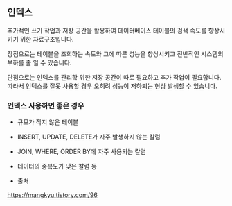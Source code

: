 ## 인덱스

추가적인 쓰기 작업과 저장 공간을 활용하여 데이터베이스 테이블의 검색 속도를 향상시키기 위한 자료구조입니다.

장점으로는 테이블을 조회하는 속도와 그에 따른 성능을 향상시키고 전반적인 시스템의 부하를 줄 일 수 있습니다.

단점으로는 인덱스를 관리학 위한 저장 공간이 따로 필요하고 추가 작업이 필요합니다. 따라서 인덱스를 잘못 사용할 경우 오히려 성능이 저하되는 현상 발생할 수 있습니다.

### 인덱스 사용하면 좋은 경우

- 규모가 작지 않은 테이블
- INSERT, UPDATE, DELETE가 자주 발생하지 않는 칼럼
- JOIN, WHERE, ORDER BY에 자주 사용되는 칼럼
- 데이터의 중복도가 낮은 칼럼 등

- 출처

https://mangkyu.tistory.com/96